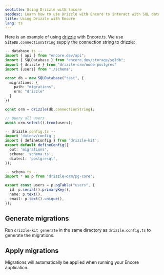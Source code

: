 ```yaml
---
seotitle: Using Drizzle with Encore
seodesc: Learn how to use Drizzle with Encore to interact with SQL databases.
title: Using Drizzle with Encore
lang: ts
---
```


Here is an example of using [drizzle](https://orm.drizzle.team/) with Encore.ts. We use `SiteDB.connectionString` supply the connection string to drizzle:

```ts
-- database.ts --
import { api } from "encore.dev/api";
import { SQLDatabase } from "encore.dev/storage/sqldb";
import { drizzle } from "drizzle-orm/node-postgres"
import {users} from "./schema";

const db = new SQLDatabase("test", {
  migrations: {
    path: "migrations",
    orm: "drizzle"
  }
})

const orm = drizzle(db.connectionString);

// Query all users
await orm.select().from(users);

-- drizzle.config.ts --
import 'dotenv/config';
import { defineConfig } from 'drizzle-kit';
export default defineConfig({
  out: 'migrations',
  schema: 'schema.ts',
  dialect: 'postgresql',
});

-- schema.ts --
import * as p from "drizzle-orm/pg-core";

export const users = p.pgTable("users", {
  id: p.serial().primaryKey(),
  name: p.text(),
  email: p.text().unique(),
});
```

## Generate migrations
Run `drizzle-kit generate` in the same directory as `drizzle.config.ts` to generate the migrations.

## Apply migrations
Migrations will automatically be applied when running your Encore application.


<GitHubLink
href="https://github.com/encoredev/examples/tree/main/ts/drizzle"
desc="Using Drizzle ORM with Encore.ts"
/>
